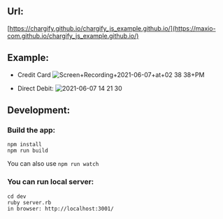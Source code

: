 ## Url:
[https://chargify.github.io/chargify_js_example.github.io/](https://maxio-com.github.io/chargify_js_example.github.io/)

## Example:
* Credit Card
![Screen+Recording+2021-06-07+at+02 38 38+PM](https://user-images.githubusercontent.com/8780680/121018080-4fa67000-c79e-11eb-98c3-48121cb0fbe1.gif)

* Direct Debit:
![2021-06-07 14 21 30](https://user-images.githubusercontent.com/8780680/121016407-621faa00-c79c-11eb-8e30-f8f515b03d0e.gif)


## Development:
### Build the app:
```
npm install
npm run build
```
You can also use `npm run watch`

### You can run local server:
```
cd dev
ruby server.rb
in browser: http://localhost:3001/
```
